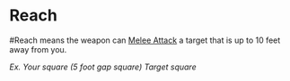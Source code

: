 # Reach

\#Reach means the weapon can [Melee Attack](../../../../../Game%20Procedures/Melee%20Attack.md) a target that is up to 10 feet away from you.

*Ex. Your square (5 foot gap square) Target square*
